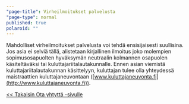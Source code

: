 ```yaml
---
"page-title": Virheilmoitukset palvelusta
"page-type": normal
published: true
polaroid: ""
---
```


Mahdolliset virheilmoitukset palvelusta voi tehdä ensisijaisesti suullisina. Jos asia ei selviä tällä, alistetaan kirjallinen ilmoitus joko molempien sopimusosapuolten hyväksymän neutraalin kolmannen osapuolen käsiteltäväksi tai  kuluttajariitalautakunnalle. Ennen asian viemistä kuluttajariitalautakunnan käsittelyyn, kuluttajan tulee olla yhteydessä maistraattien kuluttajaneuvontaan ([www.kuluttajaneuvonta.fi](http://www.kuluttajaneuvonta.fi)).

[<< Takaisin Ota yhtyttä -sivulle](/ota-yhteytta/)

